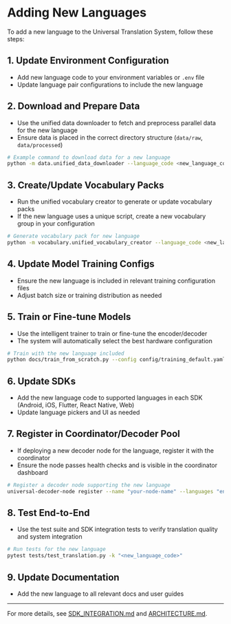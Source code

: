# Adding New Languages

To add a new language to the Universal Translation System, follow these steps:

## 1. Update Environment Configuration
- Add new language code to your environment variables or `.env` file
- Update language pair configurations to include the new language

## 2. Download and Prepare Data
- Use the unified data downloader to fetch and preprocess parallel data for the new language
- Ensure data is placed in the correct directory structure (`data/raw`, `data/processed`)

```bash
# Example command to download data for a new language
python -m data.unified_data_downloader --language_code <new_language_code>
```

## 3. Create/Update Vocabulary Packs
- Run the unified vocabulary creator to generate or update vocabulary packs
- If the new language uses a unique script, create a new vocabulary group in your configuration

```bash
# Generate vocabulary pack for new language
python -m vocabulary.unified_vocabulary_creator --language_code <new_language_code>
```

## 4. Update Model Training Configs
- Ensure the new language is included in relevant training configuration files
- Adjust batch size or training distribution as needed

## 5. Train or Fine-tune Models
- Use the intelligent trainer to train or fine-tune the encoder/decoder
- The system will automatically select the best hardware configuration

```bash
# Train with the new language included
python docs/train_from_scratch.py --config config/training_default.yaml
```

## 6. Update SDKs
- Add the new language code to supported languages in each SDK (Android, iOS, Flutter, React Native, Web)
- Update language pickers and UI as needed

## 7. Register in Coordinator/Decoder Pool
- If deploying a new decoder node for the language, register it with the coordinator
- Ensure the node passes health checks and is visible in the coordinator dashboard

```bash
# Register a decoder node supporting the new language
universal-decoder-node register --name "your-node-name" --languages "en,es,<new_language_code>" --endpoint "https://your-decoder.com"
```

## 8. Test End-to-End
- Use the test suite and SDK integration tests to verify translation quality and system integration

```bash
# Run tests for the new language
pytest tests/test_translation.py -k "<new_language_code>"
```

## 9. Update Documentation
- Add the new language to all relevant docs and user guides

---

For more details, see [SDK_INTEGRATION.md](SDK_INTEGRATION.md) and [ARCHITECTURE.md](ARCHITECTURE.md).